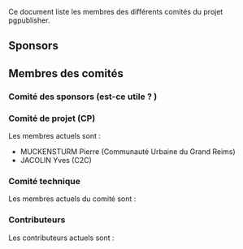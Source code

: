 Ce document liste les membres des différents comités du projet pgpublisher.

## Sponsors 

## Membres des comités

### Comité des sponsors (est-ce utile ? )

### Comité de projet (CP)

Les membres actuels sont : 

- MUCKENSTURM Pierre (Communauté Urbaine du Grand Reims)
- JACOLIN Yves (C2C)

### Comité technique 

Les membres actuels du comité sont : 

### Contributeurs 

Les contributeurs actuels sont : 

